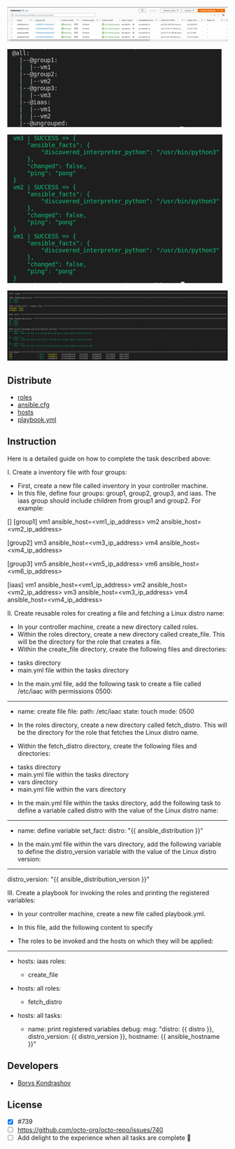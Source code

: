 <p align="center">
      <img src="https://github.com/Tuburni/GL_Homerworks/blob/main/GL_Homework5/jpg/EC2%20servers.jpg">
</p>

<p align="">
   <img src="https://github.com/Tuburni/GL_Homerworks/blob/main/GL_Homework5/jpg/ansible-inventory%20--graph.jpg">
</p>

<p align="">
   <img src="https://github.com/Tuburni/GL_Homerworks/blob/main/GL_Homework5/jpg/ansible%20-i%20hosts%20all%20-m%20ping.jpg">
</p>

<p align="center">
   <img src="https://github.com/Tuburni/GL_Homerworks/blob/main/GL_Homework5/jpg/ansible-playbook%20playbook.yml.jpg">
</p>

## Distribute

- [roles](https://github.com/Tuburni/GL_Homerworks/tree/main/GL_Homework5/roles)
- [ansible.cfg](https://github.com/Tuburni/GL_Homerworks/blob/main/GL_Homework5/ansible.cfg)
- [hosts](https://github.com/Tuburni/GL_Homerworks/blob/main/GL_Homework5/hosts)
- [playbook.yml](https://github.com/Tuburni/GL_Homerworks/blob/main/GL_Homework5/playbook.yml)

## Instruction
 
Here is a detailed guide on how to complete the task described above: 
 
I. Create a inventory file with four groups: 

- First, create a new file called inventory in your controller machine. 
- In this file, define four groups: group1, group2, group3, and iaas. The iaas group should include children from group1 and group2. For example: 

[] [group1] 
vm1 ansible_host=<vm1_ip_address> 
vm2 ansible_host=<vm2_ip_address> 
 
[group2] 
vm3 ansible_host=<vm3_ip_address> 
vm4 ansible_host=<vm4_ip_address> 
 
[group3] 
vm5 ansible_host=<vm5_ip_address> 
vm6 ansible_host=<vm6_ip_address> 
 
[iaas] 
vm1 ansible_host=<vm1_ip_address> 
vm2 ansible_host=<vm2_ip_address> 
vm3 ansible_host=<vm3_ip_address> 
vm4 ansible_host=<vm4_ip_address> 

II. Create reusable roles for creating a file and fetching a Linux distro name: 

- In your controller machine, create a new directory called roles. 
- Within the roles directory, create a new directory called create_file. This will be the directory for the role that creates a file. 
- Within the create_file directory, create the following files and directories: 
 * tasks directory 
 * main.yml file within the tasks directory 
- In the main.yml file, add the following task to create a file called /etc/iaac with permissions 0500: 

--- 
- name: create file 
  file: 
    path: /etc/iaac 
    state: touch 
    mode: 0500 

- In the roles directory, create a new directory called fetch_distro. This will be the directory for the role that fetches the Linux distro name. 
- Within the fetch_distro directory, create the following files and directories: 
 * tasks directory 
 * main.yml file within the tasks directory 
 * vars directory 
 * main.yml file within the vars directory 

- In the main.yml file within the tasks directory, add the following task to define a variable called distro with the value of the Linux distro name: 

--- 
- name: define variable 
  set_fact: 
    distro: "{{ ansible_distribution }}" 

- In the main.yml file within the vars directory, add the following variable to define the distro_version variable with the value of the Linux distro version: 

--- 
distro_version: "{{ ansible_distribution_version }}" 

III. Create a playbook for invoking the roles and printing the registered variables: 

- In your controller machine, create a new file called playbook.yml. 
- In this file, add the following content to specify 
 
- The roles to be invoked and the hosts on which they will be applied: 

--- 
- hosts: iaas 
  roles: 
    - create_file 
 
- hosts: all 
  roles: 
    - fetch_distro 
 
- hosts: all 
  tasks: 
    - name: print registered variables 
      debug: 
        msg: "distro: {{ distro }}, distro_version: {{ distro_version }}, hostname: {{ ansible_hostname }}"

## Developers

- [Borys Kondrashov](https://github.com/Tuburni)

## License
- [x] #739
- [ ] https://github.com/octo-org/octo-repo/issues/740
- [ ] Add delight to the experience when all tasks are complete :tada:
